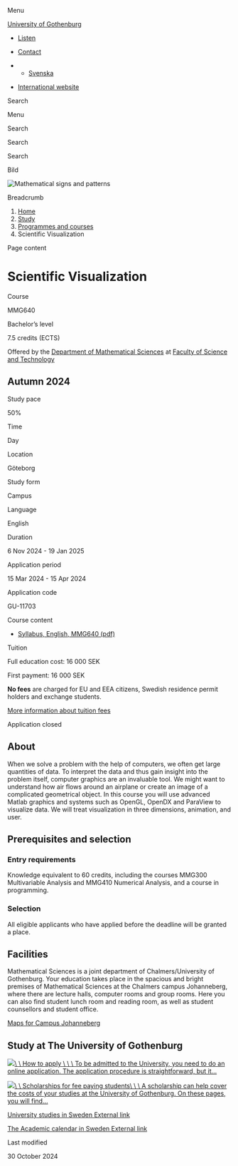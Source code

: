 Menu

[University of Gothenburg](/en)

- [Listen](//app-eu.readspeaker.com/cgi-bin/rsent?customerid=9467&lang=en_uk&readclass=region--content&url=https%3A%2F%2Fwww.gu.se%2Fen%2Fstudy-gothenburg%2Fscientific-visualization-mmg640 "Listen with ReadSpeaker")

- [Contact](/en/contact)

- - [Svenska](/studera/hitta-utbildning/vetenskaplig-visualisering-mmg640)
- [International website](/en/study-gothenburg/scientific-visualization-mmg640)

Search


Menu


Search


Search

Search

Bild

![Mathematical signs and patterns](/sites/default/files/styles/100_10_3_xmedium_1x/public/kop_assets/b5e53395760923df448db04c93cd1d3f2eafbb67.jpg?h=7757323e&itok=KoazEr1e)

Breadcrumb

1. [Home](/en)
2. [Study](/en/study-in-gothenburg)
3. [Programmes and courses](/en/study-in-gothenburg/study-options)
4. Scientific Visualization


Page content

# Scientific Visualization

Course


MMG640


Bachelor’s level



7.5 credits (ECTS)



Offered by the
[Department of Mathematical Sciences](https://www.gu.se/en/mathematical-sciences)
at
[Faculty of Science and Technology](https://www.gu.se/en/science-and-technology)

## Autumn 2024

Study pace


50%

Time


Day

Location


Göteborg

Study form


Campus

Language


English

Duration


6 Nov 2024
\- 19 Jan 2025

Application period


15 Mar 2024
\- 15 Apr 2024

Application code


GU-11703

Course content


- [Syllabus, English, MMG640 (pdf)](https://kursplaner.gu.se/pdf/kurs/en/MMG640)


Tuition


Full education cost: 16 000 SEK

First payment: 16 000 SEK

**No fees** are charged for EU and EEA citizens, Swedish residence permit holders and exchange students.

[More information about tuition fees](https://www.gu.se/en/study-in-gothenburg/apply/tuition-fees)

Application closed


## About

When we solve a problem with the help of computers, we often get large quantities of data. To interpret the data and thus gain insight into the problem itself, computer graphics are an invaluable tool. We might want to understand how air flows around an airplane or create an image of a complicated geometrical object. In this course you will use advanced Matlab graphics and systems such as OpenGL, OpenDX and ParaView to visualize data. We will treat visualization in three dimensions, animation, and user.

## Prerequisites and selection

### Entry requirements

Knowledge equivalent to 60 credits, including the courses MMG300 Multivariable Analysis and MMG410 Numerical Analysis, and a course in programming.

### Selection

All eligible applicants who have applied before the deadline will be granted a place.

## Facilities

Mathematical Sciences is a joint department of Chalmers/University of Gothenburg. Your education takes place in the spacious and bright premises of Mathematical Sciences at the Chalmers campus Johanneberg, where there are lecture halls, computer rooms and group rooms. Here you can also find student lunch room and reading room, as well as student counsellors and student office.

[Maps for Campus Johanneberg](https://maps.chalmers.se/#a85a8be2-4ff6-4e39-9880-c2adb2a7626f)

## Study at The University of Gothenburg

[![](/sites/default/files/dynamic-image/dynamic_image_2188_218/public/2020-03/cytonn-photography-ZJEKICY5EXY-unsplash.jpg?media_id=2553&width=1904&height=208)\\
\\
How to apply \\
\\
\\
To be admitted to the University, you need to do an online application. The application procedure is straightforward, but it…](/en/study-in-gothenburg/apply)

[![](/sites/default/files/dynamic-image/dynamic_image_2188_218/public/2024-01/GU-7.jpg?media_id=95188&width=1904&height=208)\\
\\
Scholarships for fee paying students\\
\\
\\
A scholarship can help cover the costs of your studies at the University of Gothenburg. On these pages, you will find…](/en/study-in-gothenburg/apply/scholarships-for-fee-paying-students)

[University studies in Sweden External link](https://www.gu.se/en/study-in-gothenburg/before-you-arrive/university-studies-in-sweden "External link")

[The Academic calendar in Sweden External link](https://www.gu.se/en/study-in-gothenburg/when-you-are-here/academic-calendar "External link")

Last modified


30 October 2024